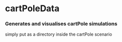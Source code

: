 # cartPoleData
### Generates and visualises cartPole simulations
simply put as a directory inside the cartPole scenario
